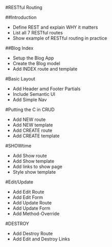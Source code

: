 #RESTful Routing

##Introduction
* Define REST and explain WHY it matters
* List all 7 RESTful routes
* Show example of RESTful routing in practice

##Blog Index
* Setup the Blog App
* Create the Blog model
* Add INDEX route and template

#Basic Layout
* Add Header amd Footer Partials
* Include Semantic UI
* Add Simple Nav

#Putting the C in CRUD
* Add NEW route
* Add NEW template
* Add CREATE route
* Add CREATE template

#SHOWtime
* Add Show route
* Add Show template
* Add links to show page
* Style show template

#Edit/Update
* Add Edit Route
* Add Edit Form
* Add Update Route
* Add Update Form
* Add Method-Override

#DESTROY
* Add Destroy Route
* Add Edit and Destroy Links